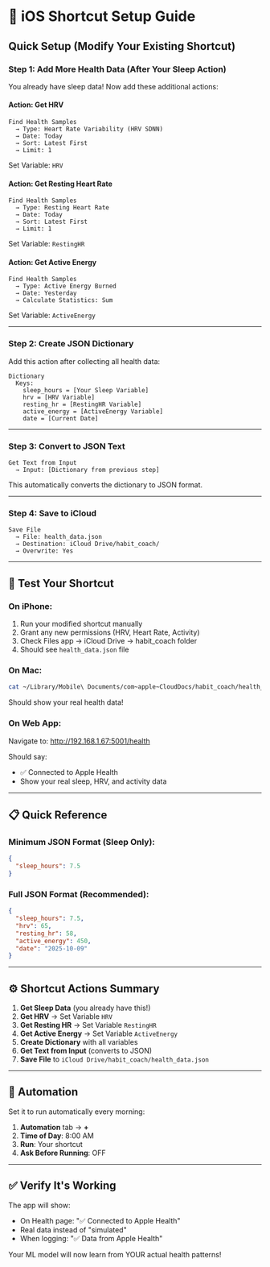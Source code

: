 # 📱 iOS Shortcut Setup Guide

## Quick Setup (Modify Your Existing Shortcut)

### Step 1: Add More Health Data (After Your Sleep Action)

You already have sleep data! Now add these additional actions:

#### **Action: Get HRV**
```
Find Health Samples
  → Type: Heart Rate Variability (HRV SDNN)
  → Date: Today
  → Sort: Latest First
  → Limit: 1
```
Set Variable: `HRV`

#### **Action: Get Resting Heart Rate**
```
Find Health Samples
  → Type: Resting Heart Rate
  → Date: Today
  → Sort: Latest First
  → Limit: 1
```
Set Variable: `RestingHR`

#### **Action: Get Active Energy**
```
Find Health Samples
  → Type: Active Energy Burned
  → Date: Yesterday
  → Calculate Statistics: Sum
```
Set Variable: `ActiveEnergy`

---

### Step 2: Create JSON Dictionary

Add this action after collecting all health data:

```
Dictionary
  Keys:
    sleep_hours = [Your Sleep Variable]
    hrv = [HRV Variable]
    resting_hr = [RestingHR Variable]
    active_energy = [ActiveEnergy Variable]
    date = [Current Date]
```

---

### Step 3: Convert to JSON Text

```
Get Text from Input
  → Input: [Dictionary from previous step]
```

This automatically converts the dictionary to JSON format.

---

### Step 4: Save to iCloud

```
Save File
  → File: health_data.json
  → Destination: iCloud Drive/habit_coach/
  → Overwrite: Yes
```

---

## 🧪 Test Your Shortcut

### On iPhone:
1. Run your modified shortcut manually
2. Grant any new permissions (HRV, Heart Rate, Activity)
3. Check Files app → iCloud Drive → habit_coach folder
4. Should see `health_data.json` file

### On Mac:
```bash
cat ~/Library/Mobile\ Documents/com~apple~CloudDocs/habit_coach/health_data.json
```

Should show your real health data!

### On Web App:
Navigate to: http://192.168.1.67:5001/health

Should say:
- ✅ Connected to Apple Health
- Show your real sleep, HRV, and activity data

---

## 📋 Quick Reference

### Minimum JSON Format (Sleep Only):
```json
{
  "sleep_hours": 7.5
}
```

### Full JSON Format (Recommended):
```json
{
  "sleep_hours": 7.5,
  "hrv": 65,
  "resting_hr": 58,
  "active_energy": 450,
  "date": "2025-10-09"
}
```

---

## ⚙️ Shortcut Actions Summary

1. **Get Sleep Data** (you already have this!)
2. **Get HRV** → Set Variable `HRV`
3. **Get Resting HR** → Set Variable `RestingHR`
4. **Get Active Energy** → Set Variable `ActiveEnergy`
5. **Create Dictionary** with all variables
6. **Get Text from Input** (converts to JSON)
7. **Save File** to `iCloud Drive/habit_coach/health_data.json`

---

## 🔄 Automation

Set it to run automatically every morning:

1. **Automation** tab → **+**
2. **Time of Day**: 8:00 AM
3. **Run**: Your shortcut
4. **Ask Before Running**: OFF

---

## ✅ Verify It's Working

The app will show:
- On Health page: "✅ Connected to Apple Health"
- Real data instead of "simulated"
- When logging: "✅ Data from Apple Health"

Your ML model will now learn from YOUR actual health patterns!

